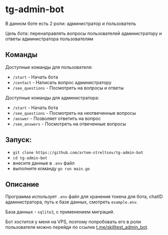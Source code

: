 # tg-admin-bot

В данном боте есть 2 роли: администратор и пользователь

Цель бота: перенаправлять вопросы пользователей администратору и ответы администратора пользователям


## Команды
Доступные команды для пользователя:
- `/start` - Начать бота
- `/contact` - Написать вопрос администратору
- `/see_questions` - Посмотреть на вопросы и ответы


Доступные команды для администратора:
- `/start` - Начать бота
- `/see_questions` - Посмотреть на неотвеченные вопросы
- `/answer` - Позволяет ответить на вопрос
- `/see_answers` - Посмотреть на отвеченные вопросы


## Запуск:
- `git clone https://github.com/artem-streltsov/tg-admin-bot`
- `cd tg-admin-bot`
- внесите данные в `.env` файл
- выполните команду `go run main.go`


## Описание
Программа использует `.env` файл для хранения токена для бота, chatID администратора, путь к базе данных, смотреть `example.env`.

База данных - `sqlite3`, с применением миграций.

Бот хостится у меня на VPS, поэтому попробовать его в роли пользователя можно перейдя по ссылке [t.me/skilltest_admin_bot](https://t.me/skilltest_admin_bot).
